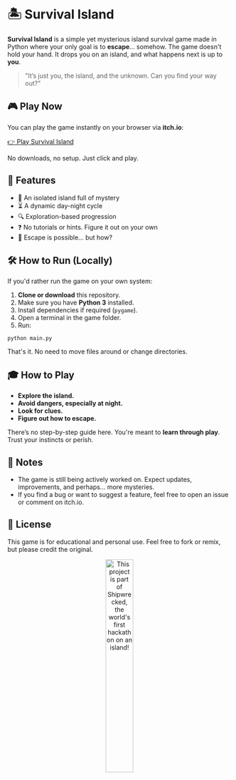 <!DOCTYPE html>
<html lang="en">
<head>
  <meta charset="UTF-8">
  <meta name="viewport" content="width=device-width, initial-scale=1">
</head>
<body>

  <h1>🏝️ Survival Island</h1>

  <p><strong>Survival Island</strong> is a simple yet mysterious island survival game made in Python where your only goal is to <strong>escape</strong>... somehow. The game doesn't hold your hand. It drops you on an island, and what happens next is up to <strong>you</strong>.</p>

  <blockquote>
    <p>"It’s just you, the island, and the unknown. Can you find your way out?"</p>
  </blockquote>

  <h2>🎮 Play Now</h2>

  <p>You can play the game instantly on your browser via <strong>itch.io</strong>:</p>

  <p><a href="https://swadheenmishra.itch.io/survival-island" target="_blank">👉 Play Survival Island</a></p>

  <p>No downloads, no setup. Just click and play.</p>

  <h2>🧪 Features</h2>
  <ul>
    <li>🌴 An isolated island full of mystery</li>
    <li>⏳ A dynamic day-night cycle</li>
    <li>🔍 Exploration-based progression</li>
    <li>❓ No tutorials or hints. Figure it out on your own</li>
    <li>🧭 Escape is possible... but how?</li>
  </ul>

  <h2>🛠️ How to Run (Locally)</h2>

  <p>If you'd rather run the game on your own system:</p>

  <ol>
    <li><strong>Clone or download</strong> this repository.</li>
    <li>Make sure you have <strong>Python 3</strong> installed.</li>
    <li>Install dependencies if required (<code>pygame</code>).</li>
    <li>Open a terminal in the game folder.</li>
    <li>Run:</li>
  </ol>

  <pre><code>python main.py</code></pre>

  <p>That's it. No need to move files around or change directories.</p>

  <h2>🎓 How to Play</h2>
  <ul>
    <li><strong>Explore the island.</strong></li>
    <li><strong>Avoid dangers, especially at night.</strong></li>
    <li><strong>Look for clues.</strong></li>
    <li><strong>Figure out how to escape.</strong></li>
  </ul>

  <p>There’s no step-by-step guide here. You're meant to <strong>learn through play</strong>. Trust your instincts or perish.</p>

  <h2>🧩 Notes</h2>
  <ul>
    <li>The game is still being actively worked on. Expect updates, improvements, and perhaps... more mysteries.</li>
    <li>If you find a bug or want to suggest a feature, feel free to open an issue or comment on itch.io.</li>
  </ul>

  <h2>📜 License</h2>

  <p>This game is for educational and personal use. Feel free to fork or remix, but please credit the original.</p>

  <div align="center">
  <a href="https://shipwrecked.hackclub.com/?t=ghrm" target="_blank">
    <img src="https://hc-cdn.hel1.your-objectstorage.com/s/v3/739361f1d440b17fc9e2f74e49fc185d86cbec14_badge.png" 
         alt="This project is part of Shipwrecked, the world's first hackathon on an island!" 
         style="width: 35%;">
  </a>
</div>

</body>
</html>
